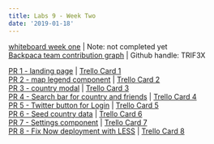 ```yaml
---
title: Labs 9 - Week Two
date: '2019-01-18'
---
```


[whiteboard week one](www.blank.com) | Note: not completed yet <br>
[Backpaca team contribution graph](https://github.com/Lambda-School-Labs/labs9-map-scratcher) | Github handle: TRIF3X

[PR 1 - landing page](https://github.com/Lambda-School-Labs/labs9-map-scratcher/pull/63) | [Trello Card 1](https://trello.com/c/ed8ndJbN/83-landing-page-rough-draft-for-a-presentable-landing-page) <br>
[PR 2 - map legend component](https://github.com/Lambda-School-Labs/labs9-map-scratcher/pull/50) | [Trello Card 2](https://trello.com/c/wV5kaFFj/62-map-view-map-legend-component) <br>
[PR 3 - country modal](https://github.com/Lambda-School-Labs/labs9-map-scratcher/pull/48) | [Trello Card 3](https://trello.com/c/HSoTllXh/78-country-modal-create-country-modal) <br>
[PR 4 - Search bar for country and friends](https://github.com/Lambda-School-Labs/labs9-map-scratcher/pull/40) | [Trello Card 4](https://trello.com/c/oJeFXanf/59-map-view-dropdown-of-friends-component) <br>
[PR 5 - Twitter button for Login](https://github.com/Lambda-School-Labs/labs9-map-scratcher/pull/31) | [Trello Card 5](https://trello.com/c/8pZ8iERY/52-twiiter-button-for-login-screen) <br>
[PR 6 - Seed country data](https://github.com/Lambda-School-Labs/labs9-map-scratcher/pull/42) | [Trello Card 6](https://trello.com/c/3Nc1FKej/21-seed-data) <br>
[PR 7 - Settings component](https://github.com/Lambda-School-Labs/labs9-map-scratcher/pull/16) | [Trello Card 7](https://trello.com/c/eV6EyffB/30-settings-component) <br>
[PR 8 - Fix Now deployment with LESS](https://github.com/Lambda-School-Labs/labs9-map-scratcher/pull/58) | [Trello Card 8](https://trello.com/c/tmwTEvYo/85-fix-now-deployment-with-less) <br>